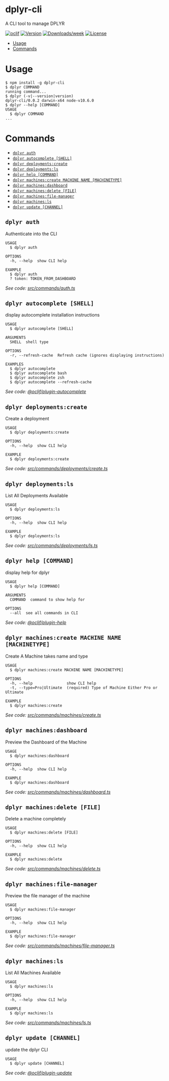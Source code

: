 dplyr-cli
=========

A CLI tool to manage DPLYR

[![oclif](https://img.shields.io/badge/cli-oclif-brightgreen.svg)](https://oclif.io)
[![Version](https://img.shields.io/npm/v/dplyr-cli.svg)](https://npmjs.org/package/dplyr-cli)
[![Downloads/week](https://img.shields.io/npm/dw/dplyr-cli.svg)](https://npmjs.org/package/dplyr-cli)
[![License](https://img.shields.io/npm/l/dplyr-cli.svg)](https://github.com/dplyr-dev/dplyr-cli/blob/master/package.json)

<!-- toc -->
* [Usage](#usage)
* [Commands](#commands)
<!-- tocstop -->
# Usage
<!-- usage -->
```sh-session
$ npm install -g dplyr-cli
$ dplyr COMMAND
running command...
$ dplyr (-v|--version|version)
dplyr-cli/0.0.2 darwin-x64 node-v10.6.0
$ dplyr --help [COMMAND]
USAGE
  $ dplyr COMMAND
...
```
<!-- usagestop -->
# Commands
<!-- commands -->
* [`dplyr auth`](#dplyr-auth)
* [`dplyr autocomplete [SHELL]`](#dplyr-autocomplete-shell)
* [`dplyr deployments:create`](#dplyr-deploymentscreate)
* [`dplyr deployments:ls`](#dplyr-deploymentsls)
* [`dplyr help [COMMAND]`](#dplyr-help-command)
* [`dplyr machines:create MACHINE NAME [MACHINETYPE]`](#dplyr-machinescreate-machine-name-machinetype)
* [`dplyr machines:dashboard`](#dplyr-machinesdashboard)
* [`dplyr machines:delete [FILE]`](#dplyr-machinesdelete-file)
* [`dplyr machines:file-manager`](#dplyr-machinesfile-manager)
* [`dplyr machines:ls`](#dplyr-machinesls)
* [`dplyr update [CHANNEL]`](#dplyr-update-channel)

## `dplyr auth`

Authenticate into the CLI

```
USAGE
  $ dplyr auth

OPTIONS
  -h, --help  show CLI help

EXAMPLE
  $ dplyr auth
  ? token: TOKEN_FROM_DASHBOARD
```

_See code: [src/commands/auth.ts](https://github.com/dplyr-dev/dplyr-cli/blob/v0.0.2/src/commands/auth.ts)_

## `dplyr autocomplete [SHELL]`

display autocomplete installation instructions

```
USAGE
  $ dplyr autocomplete [SHELL]

ARGUMENTS
  SHELL  shell type

OPTIONS
  -r, --refresh-cache  Refresh cache (ignores displaying instructions)

EXAMPLES
  $ dplyr autocomplete
  $ dplyr autocomplete bash
  $ dplyr autocomplete zsh
  $ dplyr autocomplete --refresh-cache
```

_See code: [@oclif/plugin-autocomplete](https://github.com/oclif/plugin-autocomplete/blob/v0.2.0/src/commands/autocomplete/index.ts)_

## `dplyr deployments:create`

Create a deployment

```
USAGE
  $ dplyr deployments:create

OPTIONS
  -h, --help  show CLI help

EXAMPLE
  $ dplyr deployments:create
```

_See code: [src/commands/deployments/create.ts](https://github.com/dplyr-dev/dplyr-cli/blob/v0.0.2/src/commands/deployments/create.ts)_

## `dplyr deployments:ls`

List All Deployments Available

```
USAGE
  $ dplyr deployments:ls

OPTIONS
  -h, --help  show CLI help

EXAMPLE
  $ dplyr deployments:ls
```

_See code: [src/commands/deployments/ls.ts](https://github.com/dplyr-dev/dplyr-cli/blob/v0.0.2/src/commands/deployments/ls.ts)_

## `dplyr help [COMMAND]`

display help for dplyr

```
USAGE
  $ dplyr help [COMMAND]

ARGUMENTS
  COMMAND  command to show help for

OPTIONS
  --all  see all commands in CLI
```

_See code: [@oclif/plugin-help](https://github.com/oclif/plugin-help/blob/v3.2.0/src/commands/help.ts)_

## `dplyr machines:create MACHINE NAME [MACHINETYPE]`

Create A Machine takes name and type

```
USAGE
  $ dplyr machines:create MACHINE NAME [MACHINETYPE]

OPTIONS
  -h, --help               show CLI help
  -t, --type=Pro|Ultimate  (required) Type of Machine Either Pro or Ultimate

EXAMPLE
  $ dplyr machines:create
```

_See code: [src/commands/machines/create.ts](https://github.com/dplyr-dev/dplyr-cli/blob/v0.0.2/src/commands/machines/create.ts)_

## `dplyr machines:dashboard`

Preview the Dashboard of the Machine

```
USAGE
  $ dplyr machines:dashboard

OPTIONS
  -h, --help  show CLI help

EXAMPLE
  $ dplyr machines:dashboard
```

_See code: [src/commands/machines/dashboard.ts](https://github.com/dplyr-dev/dplyr-cli/blob/v0.0.2/src/commands/machines/dashboard.ts)_

## `dplyr machines:delete [FILE]`

Delete a machine completely

```
USAGE
  $ dplyr machines:delete [FILE]

OPTIONS
  -h, --help  show CLI help

EXAMPLE
  $ dplyr machines:delete
```

_See code: [src/commands/machines/delete.ts](https://github.com/dplyr-dev/dplyr-cli/blob/v0.0.2/src/commands/machines/delete.ts)_

## `dplyr machines:file-manager`

Preview the file manager of the machine

```
USAGE
  $ dplyr machines:file-manager

OPTIONS
  -h, --help  show CLI help

EXAMPLE
  $ dplyr machines:file-manager
```

_See code: [src/commands/machines/file-manager.ts](https://github.com/dplyr-dev/dplyr-cli/blob/v0.0.2/src/commands/machines/file-manager.ts)_

## `dplyr machines:ls`

List All Machines Available

```
USAGE
  $ dplyr machines:ls

OPTIONS
  -h, --help  show CLI help

EXAMPLE
  $ dplyr machines:ls
```

_See code: [src/commands/machines/ls.ts](https://github.com/dplyr-dev/dplyr-cli/blob/v0.0.2/src/commands/machines/ls.ts)_

## `dplyr update [CHANNEL]`

update the dplyr CLI

```
USAGE
  $ dplyr update [CHANNEL]
```

_See code: [@oclif/plugin-update](https://github.com/oclif/plugin-update/blob/v1.3.10/src/commands/update.ts)_
<!-- commandsstop -->
